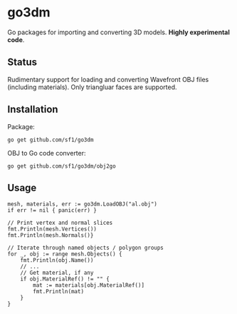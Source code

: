 # go3dm
Go packages for importing and converting 3D models. **Highly experimental code**.

## Status

Rudimentary support for loading and converting Wavefront OBJ files (including materials). Only triangluar faces are supported.

## Installation

Package:

```
go get github.com/sf1/go3dm
```

OBJ to Go code converter:

```
go get github.com/sf1/go3dm/obj2go
```

## Usage

```
mesh, materials, err := go3dm.LoadOBJ("al.obj")
if err != nil { panic(err) }

// Print vertex and normal slices
fmt.Println(mesh.Vertices())
fmt.Println(mesh.Normals()}

// Iterate through named objects / polygon groups
for _, obj := range mesh.Objects() {
    fmt.Println(obj.Name())
    // ...
    // Get material, if any
    if obj.MaterialRef() != "" {
        mat := materials[obj.MaterialRef()]
        fmt.Println(mat)
    }
}
```
